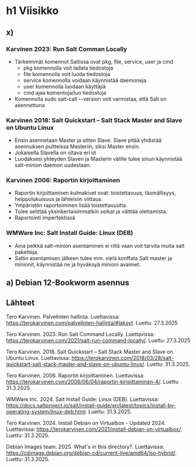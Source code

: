 # h1 Viisikko
## x)
### Karvinen 2023: Run Salt Comman Locally
- Tärkeimmät komennot Saltissa ovat pkg, file, service, user ja cmd
  - pkg komennolla voit ladata tiedostoja
  - file komennolla voit luoda tiedostoja
  - service komennolla voidaan käynnistää daemoneja
  - user komennolla luodaan käyttäjiä
  - cmd ajaa komentoja/luo tiedostoja
- Komennolla sudo salt-call --version voit varmistaa, että Salt on asennettuna

### Karvinen 2018: Salt Quickstart – Salt Stack Master and Slave on Ubuntu Linux
- Ensin asennetaan Master ja sitten Slave. Slave pitää yhdistää asennuksen puitteissa Masteriin, siksi Master ensin.
- Jokaisella Slavella on oltava eri id
- Luodaksesi yhteyden Slaven ja Masterin välille tulee sinun käynnistää salt-minion daemon uudestaan.

### Karvinen 2006: Raportin kirjoittaminen
- Raportin kirjoittamisen kulmakivet ovat: toistettavuus, täsmällisyys, helppolukuisuus ja lähteisiin viittaus.
- Ympäristön raportoiminen lisää toistettavuutta.
- Tulee selittää yksinkertaisimmatkin seikat ja välttää olettamista.
- Raportointi imperfektissä

### WMWare Inc: Salt Install Guide: Linux (DEB)
- Aina pelkkä salt-minion asentaminen ei riitä vaan voit tarvita muita salt paketteja.
- Saltin asentamisen jälkeen tulee mm. vielä konffata Salt master ja minionit, käynnistää ne ja hyväksyä minioni avaimet.

## a) Debian 12-Bookworm asennus


## Lähteet
Tero Karvinen. Palvelinten hallinta. Luettavissa: https://terokarvinen.com/palvelinten-hallinta/#laksyt. Luettu: 27.3.2025

Tero Karvinen. 2023. Run Salt Command Locally. Luettavissa: https://terokarvinen.com/2021/salt-run-command-locally/. Luettu: 27.3.2025

Tero Karvinen. 2018. Salt Quickstart – Salt Stack Master and Slave on Ubuntu Linux. Luettavissa: https://terokarvinen.com/2018/03/28/salt-quickstart-salt-stack-master-and-slave-on-ubuntu-linux/. Luettu: 31.3.2025.

Tero Karvinen. 2006. Raportin kirjoittaminen. Luettavissa: https://terokarvinen.com/2006/06/04/raportin-kirjoittaminen-4/. Luettu 31.3.2025.

WMWare Inc. 2024. Salt Install Guide: Linux (DEB). Luettavissa: https://docs.saltproject.io/salt/install-guide/en/latest/topics/install-by-operating-system/linux-deb.html. Luettu: 31.3.2025.

Tero Karvinen. 2024. Install Debian on Virtualbox - Updated 2024. Luettavissa: https://terokarvinen.com/2021/install-debian-on-virtualbox/. Luettu: 31.3.2025.

Debian Images team. 2025. What's in this directory?. Luettavissa: https://cdimage.debian.org/debian-cd/current-live/amd64/iso-hybrid/. Luettu: 31.3.2025.
